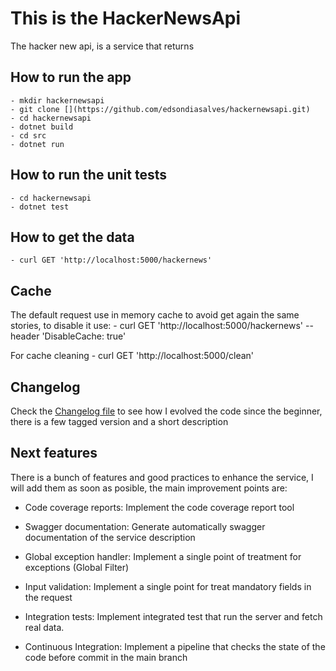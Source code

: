 # This is the HackerNewsApi

The hacker new api, is a service that returns

## How to run the app
    - mkdir hackernewsapi
    - git clone [](https://github.com/edsondiasalves/hackernewsapi.git)
    - cd hackernewsapi
    - dotnet build
    - cd src
    - dotnet run 

## How to run the unit tests
    - cd hackernewsapi
    - dotnet test

## How to get the data
    - curl GET 'http://localhost:5000/hackernews'

## Cache
The default request use in memory cache to avoid get again the same stories, to disable it use:
    - curl GET 'http://localhost:5000/hackernews' --header 'DisableCache: true'

For cache cleaning
    - curl GET 'http://localhost:5000/clean'

## Changelog

Check the [Changelog file](/CHANGELOG.md) to see how I evolved the code since the beginner, there is a few tagged version and a short description
## Next features

There is a bunch of features and good practices to enhance the service, I will add them as soon as posible, the main improvement points are:

 - Code coverage reports: Implement the code coverage report tool

 - Swagger documentation: Generate automatically swagger documentation of the service description

 - Global exception handler: Implement a single point of treatment for exceptions (Global Filter)

 - Input validation: Implement a single point for treat mandatory fields in the request

 - Integration tests: Implement integrated test that run the server and fetch real data.

 - Continuous Integration: Implement a pipeline that checks the state of the code before commit in the main branch